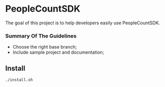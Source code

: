 # PeopleCountSDK
The goal of this project is to help developers easily use PeopleCountSDK.


### Summary Of The Guidelines

- Choose the right base branch;
- Include sample project and documentation;

## Install

```bash
./install.sh
```

